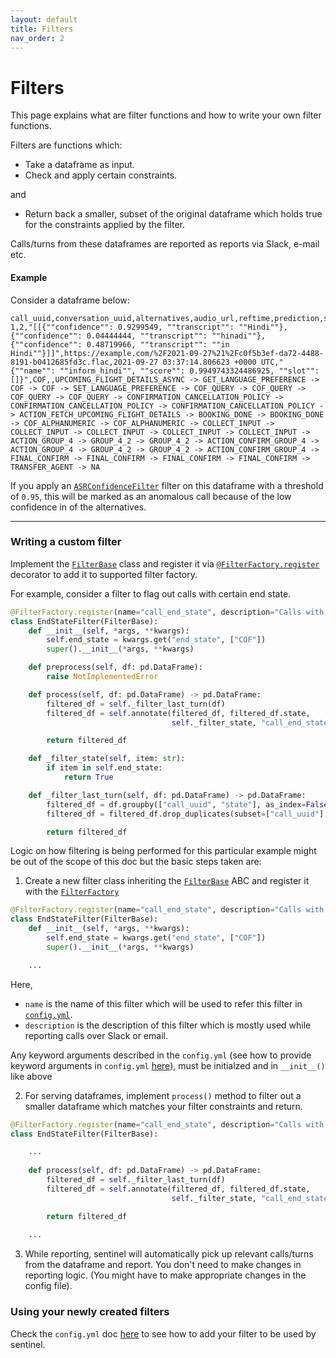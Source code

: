 ```yaml
---
layout: default
title: Filters
nav_order: 2
---
```


# Filters

This page explains what are filter functions and how to write your own filter
functions.

Filters are functions which:
- Take a dataframe as input.
- Check and apply certain constraints.

and
- Return back a smaller, subset of the original dataframe which holds true for
  the constraints applied by the filter.
  
Calls/turns from these dataframes are reported as reports via Slack, e-mail
etc.


#### Example

Consider a dataframe below:

```
call_uuid,conversation_uuid,alternatives,audio_url,reftime,prediction,state,call_duration,state_transitions
1,2,"[[{""confidence"": 0.9299549, ""transcript"": ""Hindi""}, {""confidence"": 0.04444444, ""transcript"": ""hinadi""}, {""confidence"": 0.48719966, ""transcript"": ""in Hindi""}]]",https://example.com/%2F2021-09-27%21%2Fc0f5b3ef-da72-4488-8191-b0412685fd3c.flac,2021-09-27 03:37:14.806623 +0000 UTC,"{""name"": ""inform_hindi"", ""score"": 0.9949743324486925, ""slot"": []}",COF,,UPCOMING_FLIGHT_DETAILS_ASYNC -> GET_LANGUAGE_PREFERENCE -> COF -> COF -> SET_LANGUAGE_PREFERENCE -> COF_QUERY -> COF_QUERY -> COF_QUERY -> COF_QUERY -> CONFIRMATION_CANCELLATION_POLICY -> CONFIRMATION_CANCELLATION_POLICY -> CONFIRMATION_CANCELLATION_POLICY -> ACTION_FETCH_UPCOMING_FLIGHT_DETAILS -> BOOKING_DONE -> BOOKING_DONE -> COF_ALPHANUMERIC -> COF_ALPHANUMERIC -> COLLECT_INPUT -> COLLECT_INPUT -> COLLECT_INPUT -> COLLECT_INPUT -> COLLECT_INPUT -> ACTION_GROUP_4 -> GROUP_4_2 -> GROUP_4_2 -> ACTION_CONFIRM_GROUP_4 -> ACTION_GROUP_4 -> GROUP_4_2 -> GROUP_4_2 -> ACTION_CONFIRM_GROUP_4 -> FINAL_CONFIRM -> FINAL_CONFIRM -> FINAL_CONFIRM -> FINAL_CONFIRM -> TRANSFER_AGENT -> NA
```

If you apply an [`ASRConfidenceFilter`][asr-confidence] filter on this dataframe with a
threshold of `0.95`, this will be marked as an anomalous call because of the
low confidence in of the alternatives.

---

### Writing a custom filter

Implement the [`FilterBase`][filter-base] class and register it via
[`@FilterFactory.register`][register] decorator to add it to supported filter factory.

For example, consider a filter to flag out calls with certain end state.

```python
@FilterFactory.register(name="call_end_state", description="Calls with a particular end state")
class EndStateFilter(FilterBase):
    def __init__(self, *args, **kwargs):
        self.end_state = kwargs.get("end_state", ["COF"])
        super().__init__(*args, **kwargs)

    def preprocess(self, df: pd.DataFrame):
        raise NotImplementedError

    def process(self, df: pd.DataFrame) -> pd.DataFrame:
        filtered_df = self._filter_last_turn(df)
        filtered_df = self.annotate(filtered_df, filtered_df.state,
                                    self._filter_state, "call_end_state")

        return filtered_df

    def _filter_state(self, item: str):
        if item in self.end_state:
            return True

    def _filter_last_turn(self, df: pd.DataFrame) -> pd.DataFrame:
        filtered_df = df.groupby(["call_uuid", "state"], as_index=False).first()
        filtered_df = filtered_df.drop_duplicates(subset=["call_uuid"], keep="last")

        return filtered_df
```

Logic on how filtering is being performed for this particular example might be
out of the scope of this doc but the basic steps taken are:

1. Create a new filter class inheriting the [`FilterBase`][filter-base] ABC and register it
   with the [`FilterFactory`](./)

```python
@FilterFactory.register(name="call_end_state", description="Calls with a particular end state")
class EndStateFilter(FilterBase):
    def __init__(self, *args, **kwargs):
        self.end_state = kwargs.get("end_state", ["COF"])
        super().__init__(*args, **kwargs)

    ...
```
Here,

- `name` is the name of this filter which will be used to refer this filter in [`config.yml`][config-spec].
- `description` is the description of this filter which is mostly used while
  reporting calls over Slack or email.

Any keyword arguments described in the `config.yml` (see how to provide keyword
arguments in `config.yml` [here][config-spec]), must be initialzed and in `__init__()`
like above

2. For serving dataframes, implement `process()` method to filter out a smaller
   dataframe which matches your filter constraints and return.

```python
@FilterFactory.register(name="call_end_state", description="Calls with a particular end state")
class EndStateFilter(FilterBase):

    ...
    
    def process(self, df: pd.DataFrame) -> pd.DataFrame:
        filtered_df = self._filter_last_turn(df)
        filtered_df = self.annotate(filtered_df, filtered_df.state,
                                    self._filter_state, "call_end_state")

        return filtered_df
        
    ...
```


3. While reporting, sentinel will automatically pick up relevant calls/turns
   from the dataframe and report. You don't need to make changes in reporting
   logic. (You might have to make appropriate changes in the config file).

### Using your newly created filters

Check the `config.yml` doc [here][config-spec] to see how to add your filter to be used
by sentinel.


[filter-base]: https://github.com/skit-ai/sentinel/blob/master/sentinel/filters/base.py#L7
[asr-confidence]: https://github.com/skit-ai/sentinel/blob/master/sentinel/filters/confidence.p
[register]: https://github.com/skit-ai/sentinel/blob/master/sentinel/filters/base.py#L89
[config-spec]: ./config-spec.html

